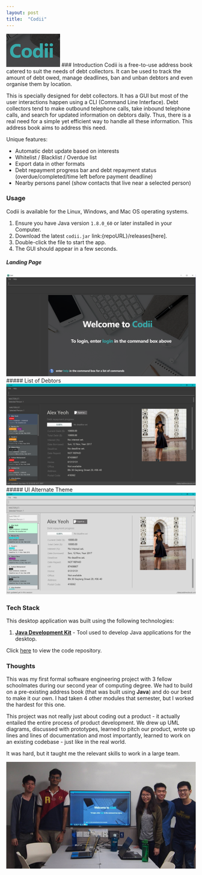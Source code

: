 ```yaml
---
layout: post
title:  "Codii"
---
```

<img src="/assets/img/codii/codii.png">
### Introduction
Codii is a free-to-use address book catered to suit the needs of debt collectors. It can be used to track the amount of debt owed, manage deadlines, ban and unban debtors and even organise them by location.

This is specially designed for debt collectors. It has a GUI but most of the user interactions happen using a CLI (Command Line Interface). Debt collectors tend to make outbound telephone calls, take inbound telephone calls, and search for updated information on debtors daily. Thus, there is a real need for a simple yet efficient way to handle all these information. This address book aims to address this need.

Unique features:
- Automatic debt update based on interests
- Whitelist / Blacklist / Overdue list
- Export data in other formats
- Debt repayment progress bar and debt repayment status (overdue/completed/time left before payment deadline)
- Nearby persons panel (show contacts that live near a selected person)

### Usage
Codii is available for the Linux, Windows, and Mac OS operating systems.

1. Ensure you have Java version `1.8.0_60` or later installed in your Computer.
2. Download the latest `codii.jar` link:{repoURL}/releases[here].
3. Double-click the file to start the app.
4. The GUI should appear in a few seconds.

##### Landing Page
<img src="/assets/img/codii/1.PNG">
##### List of Debtors
<img src="/assets/img/codii/2.png">
##### UI Alternate Theme
<img src="/assets/img/codii/4.PNG">

### Tech Stack
This desktop application was built using the following technologies:
1. [**Java Development Kit**](https://www.oracle.com/java/technologies/javase/8u60-relnotes.html) - Tool used to develop Java applications for the desktop.

Click [here](https://github.com/jaivigneshvenugopal/Codii) to view the code repository.

### Thoughts
This was my first formal software engineering project with 3 fellow schoolmates during our second year of computing degree. We had to build on a pre-existing address book (that was built using **Java**) and do our best to make it our own. I had taken 4 other modules that semester, but I worked the hardest for this one.

This project was not really just about coding out a product - it actually entailed the entire process of product development. We drew up UML diagrams, discussed with prototypes, learned to pitch our product, wrote up lines and lines of documentation and most importantly, learned to work on an existing codebase - just like in the real world.

It was hard, but it taught me the relevant skills to work in a large team.

<img width="800" src="/assets/img/codii/5.jpg">
